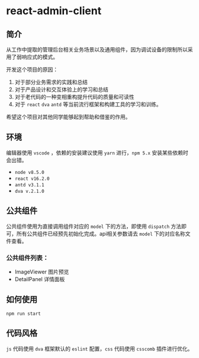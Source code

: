 # react-admin-client

## 简介

从工作中提取的管理后台相关业务场景以及通用组件，因为调试设备的限制所以采用了弱响应式的模式。

开发这个项目的原因：

1. 对于部分业务需求的实践和总结
2. 对于产品设计和交互体验上的学习和总结
3. 对于老代码的一种变相重构提升代码的质量和可读性
4. 对于 ```react``` ```dva``` ```antd``` 等当前流行框架和构建工具的学习和训练。

希望这个项目对其他同学能够起到帮助和借鉴的作用。

## 环境

编辑器使用 ```vscode``` ，依赖的安装建议使用 ```yarn``` 进行，```npm 5.x``` 安装某些依赖时会出错。

* ```node v8.5.0```
* ```react v16.2.0```
* ```antd v3.1.1```
* ```dva v.2.1.0```

## 公共组件

公共组件使用为直接调用组件对应的 ```model``` 下的方法，即使用 ```dispatch``` 方法即可，所有公共组件已经预先初始化完成。api相关参数请去 ```model``` 下的对应名称文件查看。

### 公共组件列表：

* ImageViewer 图片预览
* DetailPanel 详情面板

## 如何使用

```
npm run start
```

## 代码风格

```js``` 代码使用 ```dva``` 框架默认的 ```eslint``` 配置，```css``` 代码使用 ```csscomb``` 插件进行优化。